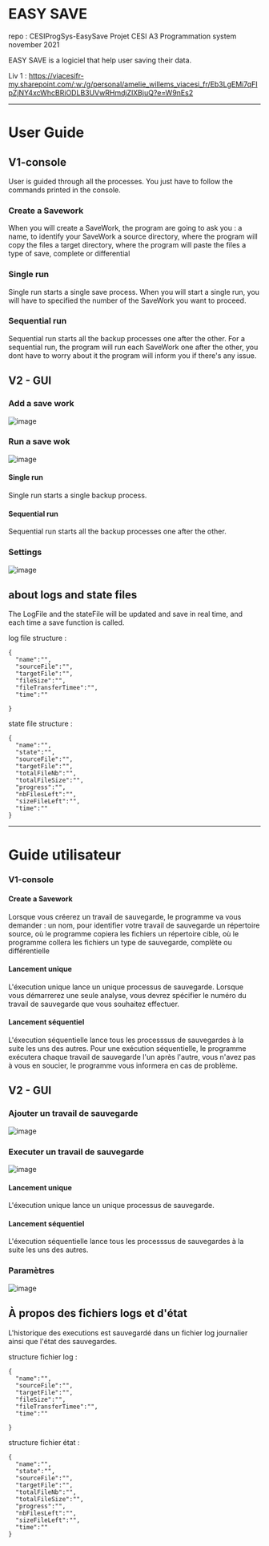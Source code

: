 # EASY SAVE

repo : CESIProgSys-EasySave
Projet CESI A3 Programmation system november 2021

EASY SAVE is a logiciel that help user saving their data.

Liv 1 :
https://viacesifr-my.sharepoint.com/:w:/g/personal/amelie_willems_viacesi_fr/Eb3LgEMi7qFIpZjNY4xcWhcBRiODLB3UVwRHmdjZlXBjuQ?e=W9nEs2

----


# User Guide

## V1-console

User is guided through all the processes. You just have to follow the commands printed in the console.

### Create a Savework
When you will create a SaveWork, the program are going to ask you : 
  a name, to identify your SaveWork
  a source directory, where the program will copy the files 
  a target directory, where the program will paste the files
  a type of save, complete or differential


### Single run
Single run starts a single save process.
When you will start a single run, you will have to specified the number of the SaveWork you want to proceed.

### Sequential run
Sequential run starts all the backup processes one after the other.
For a sequential run, the program will run each SaveWork one after the other, you dont have to worry about it the program  will inform you if there's any issue.


## V2 - GUI

### Add a save work 

![image](https://user-images.githubusercontent.com/56393986/144767292-17092604-cbfb-40f6-9e53-59cb1b869d0b.png)

### Run a save wok

![image](https://user-images.githubusercontent.com/56393986/144767300-261335cc-72b0-4252-9010-36ffd98c35ab.png)

#### Single run
Single run starts a single backup process.

#### Sequential run
Sequential run starts all the backup processes one after the other.

### Settings 

![image](https://user-images.githubusercontent.com/56393986/144767306-d124222a-9ddb-46b3-a6fd-74b7806d71e6.png)


## about logs and state files

The LogFile and the stateFile will be updated and save in real time, and each time a save function is called. 

log file structure :
``` 
{
  "name":"",
  "sourceFile":"",
  "targetFile":"",
  "fileSize":"",
  "fileTransferTimee":"",
  "time":""
  
}
```
state file structure :
```
{
  "name":"",
  "state":"",
  "sourceFile":"",
  "targetFile":"",
  "totalFileNb":"",
  "totalFileSize":"",
  "progress":"", 
  "nbFilesLeft":"",
  "sizeFileLeft":"",
  "time":""
}
```






----


# Guide utilisateur 

### V1-console


#### Create a Savework
Lorsque vous créerez un travail de sauvegarde, le programme va vous demander :
   un nom, pour identifier votre travail de sauvegarde
   un répertoire source, où le programme copiera les fichiers
   un répertoire cible, où le programme collera les fichiers
   un type de sauvegarde, complète ou différentielle

#### Lancement unique
L'éxecution unique lance un unique processus de sauvegarde. 
Lorsque vous démarrerez une seule analyse, vous devrez spécifier le numéro du travail de sauvegarde que vous souhaitez effectuer.

#### Lancement séquentiel
L'éxecution séquentielle lance tous les processsus de sauvegardes à la suite les uns des autres.
Pour une exécution séquentielle, le programme exécutera chaque travail de sauvegarde l'un après l'autre, vous n'avez pas à vous en soucier, le programme vous informera en cas de problème.


## V2 - GUI

### Ajouter un travail de sauvegarde

![image](https://user-images.githubusercontent.com/56393986/144767604-588767a2-93ca-414a-84aa-7d6824829c94.png)

### Executer un travail de sauvegarde

![image](https://user-images.githubusercontent.com/56393986/144767594-f0d555fc-184f-4407-ad63-fea3688ffe18.png)

#### Lancement unique
L'éxecution unique lance un unique processus de sauvegarde. 

#### Lancement séquentiel
L'éxecution séquentielle lance tous les processsus de sauvegardes à la suite les uns des autres.

### Paramètres 

![image](https://user-images.githubusercontent.com/56393986/144767577-939f33fb-de84-4328-90c2-07663b5fbf63.png)



## À propos des fichiers logs et d'état
L'historique des executions est sauvegardé dans un fichier log journalier ainsi que l'état des sauvegardes. 

structure fichier log :
```
{
  "name":"",
  "sourceFile":"",
  "targetFile":"",
  "fileSize":"",
  "fileTransferTimee":"",
  "time":""
  
}
```
structure fichier état :
```
{
  "name":"",
  "state":"",
  "sourceFile":"",
  "targetFile":"",
  "totalFileNb":"",
  "totalFileSize":"",
  "progress":"", 
  "nbFilesLeft":"",
  "sizeFileLeft":"",
  "time":""
}
```
